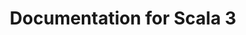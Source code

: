 ---
layout: inner-page-documentation
title: Documentation for Scala 3
language: ja
namespace: root
scala3: true
discourse: true
# Content masthead links
more-resources-label: More Resources
sections:

  - title: "First steps"
    links:
      - title: "Scala 3 の新機能"
        description: "Scala 3 で追加されたさまざまな新機能の概要"
        icon: "fa fa-star"
        link: /ja/scala3/new-in-scala3.html
      - title: "入門"
        description: "あなたのコンピューターにScala 3 をインストールしてScalaコードを書きはじめよう!"
        icon: "fa fa-rocket"
        link: /ja/scala3/getting-started.html
      - title: "Scala 3 Book"
        description: "主要な言語仕様のイントロダクションをオンラインブックで読む"
        icon: "fa fa-book"
        link: /scala3/book/introduction.html
  - title: "More detailed information"
    links:
      - title: "Migration Guide"
        description: "Scala 2 から Scala 3 へ移行するためのガイド"
        icon: "fa fa-suitcase"
        link: /scala3/guides/migration/compatibility-intro.html
      - title: "Guides"
        description: "Scala 3 の言語仕様からピックアップして解説"
        icon: "fa fa-map"
        link: /ja/scala3/guides.html
      - title: "API"
        description: "Scala 3 の全バージョンのAPIドキュメント"
        icon: "fa fa-file-alt"
        link: https://scala-lang.org/api/3.x/
      - title: "Language Reference"
        description: "Scala 3 の言語仕様"
        icon: "fa fa-book"
        link: https://docs.scala-lang.org/scala3/reference
---